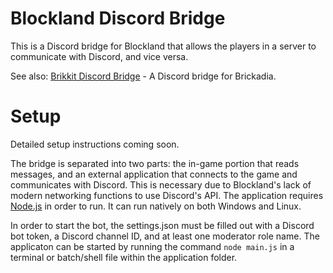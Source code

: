 # Blockland Discord Bridge
This is a Discord bridge for Blockland that allows the players in a server to communicate with Discord, and vice versa.

See also: [Brikkit Discord Bridge](https://github.com/LakeYS/Brikkit-Discord-Bridge) - A Discord bridge for Brickadia.

# Setup
Detailed setup instructions coming soon.

The bridge is separated into two parts: the in-game portion that reads messages, and an external application that connects to the game and communicates with Discord. This is necessary due to Blockland's lack of modern networking functions to use Discord's API. The application requires [Node.js](https://nodejs.org/en/download/) in order to run. It can run natively on both Windows and Linux.

In order to start the bot, the settings.json must be filled out with a Discord bot token, a Discord channel ID, and at least one moderator role name. The applicaton can be started by running the command `node main.js` in a terminal or batch/shell file within the application folder.
